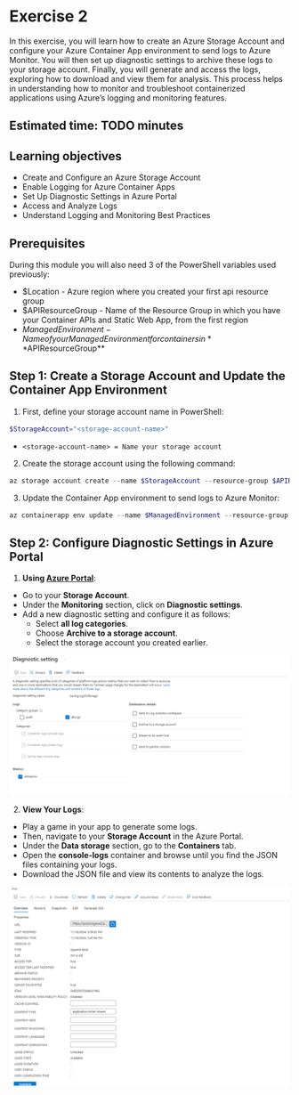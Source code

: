 # Exercise 2
In this exercise, you will learn how to create an Azure Storage Account and configure your Azure Container App environment to send logs to Azure Monitor. You will then set up diagnostic settings to archive these logs to your storage account. Finally, you will generate and access the logs, exploring how to download and view them for analysis. This process helps in understanding how to monitor and troubleshoot containerized applications using Azure’s logging and monitoring features.

## Estimated time: TODO minutes

## Learning objectives
   - Create and Configure an Azure Storage Account
   - Enable Logging for Azure Container Apps
   - Set Up Diagnostic Settings in Azure Portal
   - Access and Analyze Logs
   - Understand Logging and Monitoring Best Practices

## Prerequisites
During this module you will also need 3 of the PowerShell variables used previously:
   - $Location - Azure region where you created your first api resource group
   - $APIResourceGroup - Name of the Resource Group in which you have your Container APIs and Static Web App, from the first region
   - $ManagedEnvironment - Name of your Managed Environment for containers in **$APIResourceGroup**

## Step 1: Create a Storage Account and Update the Container App Environment

1. First, define your storage account name in PowerShell:

```powershell
$StorageAccount="<storage-account-name>"
```
- `<storage-account-name> = Name your storage account`
2. Create the storage account using the following command:

```powershell
az storage account create --name $StorageAccount --resource-group $APIResourceGroup --location $Location --sku Standard_RAGRS --kind StorageV2 --min-tls-version TLS1_2 --allow-blob-public-access true
```
3. Update the Container App environment to send logs to Azure Monitor:

```powershell
az containerapp env update --name $ManagedEnvironment --resource-group $APIResourceGroup --logs-destination azure-monitor
```

## Step 2: Configure Diagnostic Settings in Azure Portal

1. **Using [Azure Portal](https://portal.azure.com/)**:
- Go to your **Storage Account**.
- Under the **Monitoring** section, click on **Diagnostic settings**.
- Add a new diagnostic setting and configure it as follows:
    - Select **all log categories**.
    - Choose **Archive to a storage account**.
    - Select the storage account you created earlier.

![](../module-6-microservices-architecture/images/image3.png)

2. **View Your Logs**:
- Play a game in your app to generate some logs.
- Then, navigate to your **Storage Account** in the Azure Portal.
- Under the **Data storage** section, go to the **Containers** tab.
- Open the **console-logs** container and browse until you find the JSON files containing your logs.
- Download the JSON file and view its contents to analyze the logs.

![](../module-6-microservices-architecture/images/image4.png)